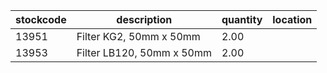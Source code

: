 |stockcode|description|quantity|location|
|---------|-----------|--------|--------|
|13951|Filter KG2, 50mm x 50mm|2.00||
|13953|Filter LB120, 50mm x 50mm|2.00||

